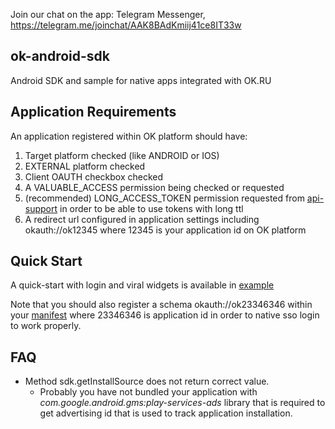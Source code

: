 Join our chat on the app: Telegram Messenger, https://telegram.me/joinchat/AAK8BAdKmiij41ce8IT33w 

ok-android-sdk
-------
Android SDK and sample for native apps integrated with OK.RU


Application Requirements
-------
An application registered within OK platform should have:

1. Target platform checked (like ANDROID or IOS)
2. EXTERNAL platform checked
3. Client OAUTH checkbox checked
4. A VALUABLE_ACCESS permission being checked or requested
5. (recommended) LONG_ACCESS_TOKEN permission requested from [api-support](mailto:api-support@ok.ru) in order to be able to use tokens with long ttl
6. A redirect url configured in application settings including okauth://ok12345 where 12345 is your application id on OK platform


Quick Start
-------
A quick-start with login and viral widgets is available in [example](https://github.com/odnoklassniki/ok-android-sdk/tree/master/odnoklassniki-android-sdk-example)

Note that you should also register a schema okauth://ok23346346 within your [manifest](https://github.com/odnoklassniki/ok-android-sdk/blob/master/odnoklassniki-android-sdk-example/src/main/AndroidManifest.xml#L39) where 23346346 is application id in order to native sso login to work properly.

FAQ
-------
+ Method sdk.getInstallSource does not return correct value.
  - Probably you have not bundled your application with *com.google.android.gms:play-services-ads* library that is required to get advertising id that is used to track application installation.
